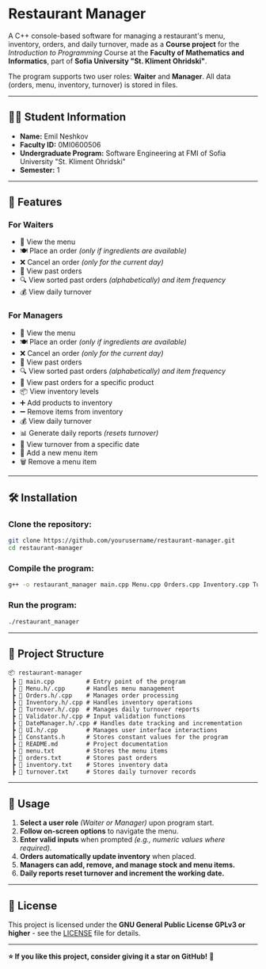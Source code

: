 # **Restaurant Manager**

A C++ console-based software for managing a restaurant's menu, inventory, orders, and daily turnover, made as a **Course project** for the *Introduction to Programming* Course at the **Faculty of Mathematics and Informatics**, part of **Sofia University "St. Kliment Ohridski"**.

The program supports two user roles: **Waiter** and **Manager**. All data (orders, menu, inventory, turnover) is stored in files.

---

## **👨‍🎓 Student Information**

- **Name:** Emil Neshkov  
- **Faculty ID:** 0MI0600506  
- **Undergraduate Program:** Software Engineering at FMI of Sofia University "St. Kliment Ohridski"  
- **Semester:** 1  

---

## **🚀 Features**

### **For Waiters**
- 📝 View the menu
- 🍽️ Place an order *(only if ingredients are available)*
- ❌ Cancel an order *(only for the current day)*
- 📜 View past orders
- 🔍 View sorted past orders *(alphabetically) and item frequency*
- 💰 View daily turnover

### **For Managers**
- 📝 View the menu
- 🍽️ Place an order *(only if ingredients are available)*
- ❌ Cancel an order *(only for the current day)*
- 📜 View past orders
- 🔍 View sorted past orders *(alphabetically) and item frequency*
- 🔎 View past orders for a specific product
- 📦 View inventory levels
- ➕ Add products to inventory
- ➖ Remove items from inventory
- 💰 View daily turnover
- 📊 Generate daily reports *(resets turnover)*
- 📆 View turnover from a specific date
- 🍕 Add a new menu item
- 🗑️ Remove a menu item

---

## **🛠️ Installation**

### **Clone the repository:**
```sh
git clone https://github.com/yourusername/restaurant-manager.git
cd restaurant-manager
```

### **Compile the program:**
```sh
g++ -o restaurant_manager main.cpp Menu.cpp Orders.cpp Inventory.cpp Turnover.cpp Validator.cpp DateManager.cpp UI.cpp -std=c++11
```

### **Run the program:**
```sh
./restaurant_manager
```

---

## **📂 Project Structure**
```
📦 restaurant-manager
 ┣ 📜 main.cpp         # Entry point of the program
 ┣ 📜 Menu.h/.cpp      # Handles menu management
 ┣ 📜 Orders.h/.cpp    # Manages order processing
 ┣ 📜 Inventory.h/.cpp # Handles inventory operations
 ┣ 📜 Turnover.h/.cpp  # Manages daily turnover reports
 ┣ 📜 Validator.h/.cpp # Input validation functions
 ┣ 📜 DateManager.h/.cpp # Handles date tracking and incrementation
 ┣ 📜 UI.h/.cpp        # Manages user interface interactions
 ┣ 📜 Constants.h      # Stores constant values for the program
 ┣ 📜 README.md        # Project documentation
 ┣ 📜 menu.txt         # Stores the menu items
 ┣ 📜 orders.txt       # Stores past orders
 ┣ 📜 inventory.txt    # Stores inventory data
 ┣ 📜 turnover.txt     # Stores daily turnover records
```

---

## **📝 Usage**
1. **Select a user role** *(Waiter or Manager)* upon program start.
2. **Follow on-screen options** to navigate the menu.
3. **Enter valid inputs** when prompted *(e.g., numeric values where required).* 
4. **Orders automatically update inventory** when placed.
5. **Managers can add, remove, and manage stock and menu items.**
6. **Daily reports reset turnover and increment the working date.**

---

## **📜 License**
This project is licensed under the **GNU General Public License GPLv3 or higher** - see the [LICENSE](LICENSE) file for details.

---

**⭐ If you like this project, consider giving it a star on GitHub!** 🚀

